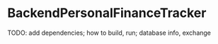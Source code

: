 # BackendPersonalFinanceTracker

TODO: add dependencies; how to build, run; database info, exchange
